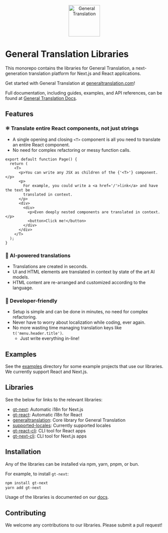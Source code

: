 <p align="center">
  <a href="https://generaltranslation.com" target="_blank">
    <img src="https://generaltranslation.com/gt-logo-light.svg" alt="General Translation" width="100" height="100">
  </a>
</p>

# General Translation Libraries

This monorepo contains the libraries for General Translation, a next-generation translation platform for Next.js and React applications.

Get started with General Translation at [generaltranslation.com](https://generaltranslation.com)!

Full documentation, including guides, examples, and API references, can be found at [General Translation Docs](https://generaltranslation.com/docs).

## Features

### ⚛️ Translate entire React components, not just strings

- A single opening and closing `<T>` component is all you need to translate an entire React component.
- No need for complex refactoring or messy function calls.

```tsx
export default function Page() {
  return (
    <T>
      <p>You can write any JSX as children of the {'<T>'} component.</p>
      <p>
        For example, you could write a <a href='/'>link</a> and have the text be
        translated in context.
      </p>
      <div>
        <div>
          <p>Even deeply nested components are translated in context.</p>
          <button>Click me!</button>
        </div>
      </div>
    </T>
  );
}
```

### 🧠 AI-powered translations

- Translations are created in seconds.
- UI and HTML elements are translated in context by state of the art AI models.
- HTML content are re-arranged and customized according to the language.

### 🔧 Developer-friendly

- Setup is simple and can be done in minutes, no need for complex refactoring.
- Never have to worry about localization while coding, ever again.
- No more wasting time managing translation keys like `t('menu.header.title')`.
  - Just write everything in-line!

## Examples

See the [examples](examples) directory for some example projects that use our libraries. We currently support React and Next.js.

## Libraries

See the below for links to the relevant libraries:

- [gt-next](packages/next/README.md): Automatic i18n for Next.js
- [gt-react](packages/react/README.md): Automatic i18n for React
- [generaltranslation](packages/core/README.md): Core library for General Translation
- [supported-locales](packages/supported-locales/README.md): Currently supported locales
- [gt-react-cli](packages/react-cli/README.md): CLI tool for React apps
- [gt-next-cli](packages/next-cli/README.md): CLI tool for Next.js apps

## Installation

Any of the libraries can be installed via npm, yarn, pnpm, or bun.

For example, to install `gt-next`:

```bash
npm install gt-next
yarn add gt-next
```

Usage of the libraries is documented on our [docs](https://generaltranslation.com/docs).

## Contributing

We welcome any contributions to our libraries. Please submit a pull request!
